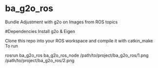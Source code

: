 # ba_g2o_ros
Bundle Adjustment with g2o on Images from ROS topics

#Dependencies
Install g2o & Eigen

Clone this repo into your ROS workspace and compile it with catkin_make
To run 

rosrun ba_g2o_ros ba_g2o_ros_node /path/to/project/ba_g2o_ros/1.png /path/to/project/ba_g2o_ros/2.png
